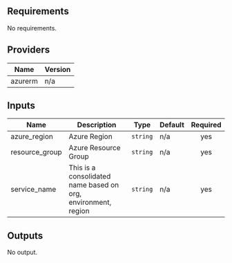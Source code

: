 ## Requirements

No requirements.

## Providers

| Name | Version |
|------|---------|
| azurerm | n/a |

## Inputs

| Name | Description | Type | Default | Required |
|------|-------------|------|---------|:--------:|
| azure\_region | Azure Region | `string` | n/a | yes |
| resource\_group | Azure Resource Group | `string` | n/a | yes |
| service\_name | This is a consolidated name based on org, environment, region | `string` | n/a | yes |

## Outputs

No output.

